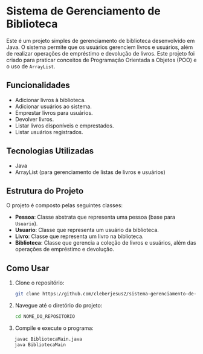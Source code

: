 # Sistema de Gerenciamento de Biblioteca

Este é um projeto simples de gerenciamento de biblioteca desenvolvido em Java. O sistema permite que os usuários gerenciem livros e usuários, além de realizar operações de empréstimo e devolução de livros. Este projeto foi criado para praticar conceitos de Programação Orientada a Objetos (POO) e o uso de `ArrayList`.

## Funcionalidades

- Adicionar livros à biblioteca.
- Adicionar usuários ao sistema.
- Emprestar livros para usuários.
- Devolver livros.
- Listar livros disponíveis e emprestados.
- Listar usuários registrados.

## Tecnologias Utilizadas

- Java
- ArrayList (para gerenciamento de listas de livros e usuários)

## Estrutura do Projeto

O projeto é composto pelas seguintes classes:

- **Pessoa**: Classe abstrata que representa uma pessoa (base para `Usuario`).
- **Usuario**: Classe que representa um usuário da biblioteca.
- **Livro**: Classe que representa um livro na biblioteca.
- **Biblioteca**: Classe que gerencia a coleção de livros e usuários, além das operações de empréstimo e devolução.

## Como Usar

1. Clone o repositório:
   ```bash
   git clone https://github.com/cleberjesus2/sistema-gerenciamento-de-bibiloteca.git

2. Navegue até o diretório do projeto:
   ```bash
   cd NOME_DO_REPOSITORIO

3. Compile e execute o programa:
```bash
   javac BibliotecaMain.java
   java BibliotecaMain

